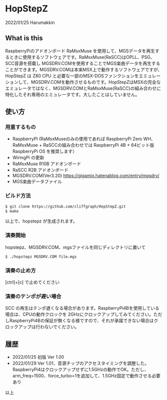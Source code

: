 # HopStepZ
2022/01/25 Harumakkin


## What is this
RaspberryPiのアドオンボード RaMsxMuse を使用して、MGSデータを再生するときに使用するソフトウェアです。RaMsxMuse(RaSCC)はOPLL、PSG、SCC音源を搭載し MGSDRV.COMを使用することでMGS楽曲データを再生することができます。MGSDRV.COMは本来MSX上で動作するソフトウェアですが、HopStepZ は Z80 CPU と必要な一部のMSX-DOSファンクションをエミュレーションして、MGSDRV.COMを動作させるものです。HopStepZはMSXの完全なエミュレータではなく、MGSDRV.COMとRaMsxMuse(RaSCC)の組み合わせに特化したそれ専用のエミュレータです。大したことはしていません。

## 使い方
### 用意するもの
- RaspberryPi (RaMsxMuseのみの使用であれば RaspberryPi Zero WH、RaMsxMuse + RaSCCの組み合わせでは RaspberryPi 4B + 64ビット版RaspberryPi OS を推奨します）
- WiringPi の更新
- RaMsxMuse R10B アドオンボード 
- RaSCC R2B アドオンボード 
- MGSDRV.COM(Ver3.20) https://gigamix.hatenablog.com/entry/mgsdrv/
- MGS楽曲データファイル

### ビルド方法
```txt
$ git clone https://github.com/cliffgraph/HopStepZ.git
$ make
```
以上で、hopstepz が生成されます。

### 演奏開始
hopstepz、MGSDRV.COM、mgsファイルを同じディレクトリに置いて
```txt
$ ./hopstepz MGSDRV.COM file.mgs
```

### 演奏の止め方
[ctrl]+[c] で止めてください

### 演奏のテンポが遅い場合
SCC の再生はテンポ遅くなる場合があります。RaspberryPi4Bを使用している場合は、CPUの動作クロックを 2GHzにクロックアップしてみてください。ただしRaspberryPi4Bの保証が無くなる様ですので、それが承諾できない場合はクロックアップは行わないでください。

## 履歴
- 2022/01/25 初版 Ver 1.00
- 2022/01/29      Ver 1.01、音源チップのアクセスタイミングを調整した。RaspberryPi4はクロックアップせずに1.5GHzの動作でOK。ただし、arm_freq=1500、force_turbo=1を追加して、1.5GHz固定で動作させる必要あり





以上
